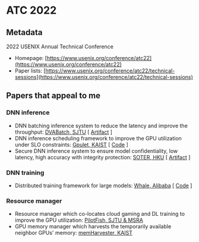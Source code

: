 # ATC 2022

## Metadata

2022 USENIX Annual Technical Conference
- Homepage: [https://www.usenix.org/conference/atc22](https://www.usenix.org/conference/atc22)
- Paper lists: [https://www.usenix.org/conference/atc22/technical-sessions](https://www.usenix.org/conference/atc22/technical-sessions)

## Papers that appeal to me

### DNN inference

- DNN batching inference system to reduce the latency and improve the throughput: [DVABatch, SJTU](https://www.usenix.org/conference/atc22/presentation/cui) [ [Artifact](https://github.com/sjtu-epcc/DVABatch) ]
- DNN inference scheduling framework to improve the GPU utilization under SLO constraints: [Gpulet, KAIST](https://www.usenix.org/conference/atc22/presentation/choi-seungbeom) [ [Code](https://github.com/casys-kaist/glet) ]
- Secure DNN inference system to ensure model confidentiality, low latency, high accuracy with integrity protection: [SOTER, HKU](https://www.usenix.org/conference/atc22/presentation/shen) [ [Artifact](https://github.com/hku-systems/SOTER) ]

### DNN training

- Distributed training framework for large models: [Whale, Alibaba](https://www.usenix.org/conference/atc22/presentation/jia-xianyan) [ [Code](https://github.com/alibaba/EasyParallelLibrary) ]

### Resource manager

- Resource manager which co-locates cloud gaming and DL training to improve the GPU utilization: [PilotFish, SJTU & MSRA](https://www.usenix.org/conference/atc22/presentation/zhang-wei)
- GPU memory manager which harvests the temporarily available neighbor GPUs' memory: [memHarvester, KAIST](https://www.usenix.org/conference/atc22/presentation/choi-sangjin)

